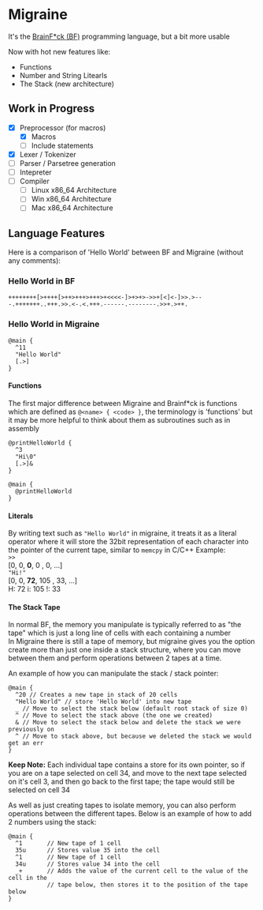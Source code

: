 # Migraine

It's the [BrainF\*ck (BF)](https://en.wikipedia.org/wiki/Brainfuck) programming
language, but a bit more usable

Now with hot new features like:

- Functions
- Number and String Litearls
- The Stack (new architecture)

## Work in Progress

- [x] Preprocessor (for macros)
  - [x] Macros
  - [ ] Include statements
- [x] Lexer / Tokenizer
- [ ] Parser / Parsetree generation
- [ ] Intepreter
- [ ] Compiler
  - [ ] Linux x86_64 Architecture
  - [ ] Win x86_64 Architecture
  - [ ] Mac x86_64 Architecture

## Language Features

Here is a comparison of 'Hello World' between BF and Migraine (without any comments):

### Hello World in BF

```brainfuck
++++++++[>++++[>++>+++>+++>+<<<<-]>+>+>->>+[<]<-]>>.>---.+++++++..+++.>>.<-.<.+++.------.--------.>>+.>++.
```

### Hello World in Migraine

```migraine
@main {
  ^11
  "Hello World"
  [.>]
}
```

#### Functions

The first major difference between Migraine and Brainf\*ck is functions
which are defined as `@<name> { <code> }`, the terminology is 'functions' but
it may be more helpful to think about them as subroutines such as in assembly

```migraine
@printHelloWorld {
  ^3
  "Hi\0"
  [.>]&
}

@main {
  @printHelloWorld
}
```

#### Literals

By writing text such as `"Hello World"` in migraine, it treats it as a literal operator
where it will store the 32bit representation of each character into the pointer
of the current tape, similar to `memcpy` in C/C++
Example:\
`>>`\
[0, 0, __0__, 0 , 0, ...]\
`"Hi!"`\
[0, 0, __72__, 105 , 33, ...]\
H: 72
i: 105
!: 33

#### The Stack Tape

In normal BF, the memory you manipulate is typically referred to as "the tape"
which is just a long line of cells with each containing a number\
In Migraine there is still a tape of memory, but migraine gives you the option
create more than just one inside a stack structure, where you can move between
them and perform operations between 2
tapes at a time.

An example of how you can manipulate the stack / stack pointer:

```migraine
@main {
  ^20 // Creates a new tape in stack of 20 cells
  "Hello World" // store 'Hello World' into new tape
  _ // Move to select the stack below (default root stack of size 0)
  ^ // Move to select the stack above (the one we created)
  & // Move to select the stack below and delete the stack we were previously on
  ^ // Move to stack above, but because we deleted the stack we would get an err
}
```

__Keep Note:__ Each individual tape contains a store for its own pointer, so if you
are on a tape selected on cell 34, and move to the next tape selected on it's
cell 3, and then go back to the first tape; the tape would still be selected on
cell 34

As well as just creating tapes to isolate memory, you can also perform operations
between the different tapes. Below is an example of how to add 2 numbers using
the stack:

```migraine
@main {
  ^1       // New tape of 1 cell
  35u      // Stores value 35 into the cell
  ^1       // New tape of 1 cell
  34u      // Stores value 34 into the cell
  _+       // Adds the value of the current cell to the value of the cell in the
           // tape below, then stores it to the position of the tape below
}
```
